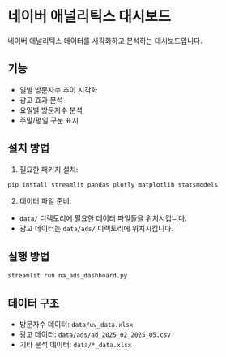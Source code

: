 # 네이버 애널리틱스 대시보드

네이버 애널리틱스 데이터를 시각화하고 분석하는 대시보드입니다.

## 기능

- 일별 방문자수 추이 시각화
- 광고 효과 분석
- 요일별 방문자수 분석
- 주말/평일 구분 표시

## 설치 방법

1. 필요한 패키지 설치:
```bash
pip install streamlit pandas plotly matplotlib statsmodels
```

2. 데이터 파일 준비:
- `data/` 디렉토리에 필요한 데이터 파일들을 위치시킵니다.
- 광고 데이터는 `data/ads/` 디렉토리에 위치시킵니다.

## 실행 방법

```bash
streamlit run na_ads_dashboard.py
```

## 데이터 구조

- 방문자수 데이터: `data/uv_data.xlsx`
- 광고 데이터: `data/ads/ad_2025_02_2025_05.csv`
- 기타 분석 데이터: `data/*_data.xlsx` 